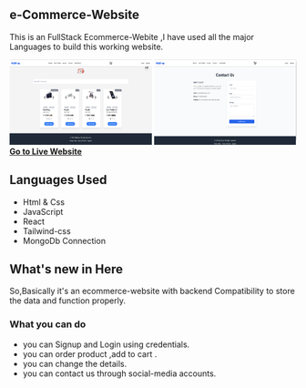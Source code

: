 ##  e-Commerce-Website
This is an FullStack Ecommerce-Webite ,I have used all the major Languages to build this working website.



<img src="./client/front.png" height=150 width=250>
<img src="./client/login.png" height=150 width=250>
</br>
<a href="https://ecommerce-website-2-client.onrender.com"><strong><u>Go to Live Website</u></strong></a>

## Languages Used
- Html & Css
- JavaScript
- React
- Tailwind-css
- MongoDb Connection

## What's new in Here

So,Basically it's an ecommerce-website with backend Compatibility to store the data and function properly.

### What you can do 
- you can Signup and Login  using credentials.
- you can order product ,add to cart .
- you can change the details.
- you can contact us through social-media accounts.
